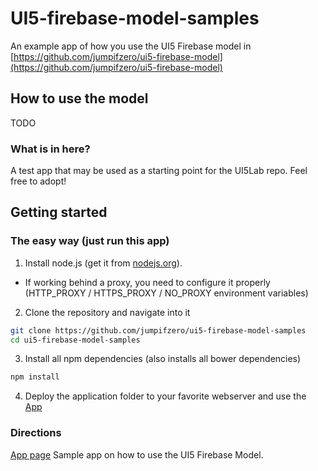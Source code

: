 # UI5-firebase-model-samples
An example app of how you use the UI5 Firebase model in [https://github.com/jumpifzero/ui5-firebase-model](https://github.com/jumpifzero/ui5-firebase-model)

## How to use the model

TODO

### What is in here?

A test app that may be used as a starting point for the UI5Lab repo.
Feel free to adopt!

## Getting started

### The easy way (just run this app)

1. Install node.js (get it from [nodejs.org](http://nodejs.org/)).
 * If working behind a proxy, you need to configure it properly (HTTP_PROXY / HTTPS_PROXY / NO_PROXY environment variables)

2. Clone the repository and navigate into it
```sh
git clone https://github.com/jumpifzero/ui5-firebase-model-samples
cd ui5-firebase-model-samples
```

3. Install all npm dependencies (also installs all bower dependencies)
```sh
npm install
```

4. Deploy the application folder to your favorite webserver and use the [App](webapp/index.html)

### Directions

[App page](webapp/index.html) Sample app on how to use the UI5 Firebase Model.

